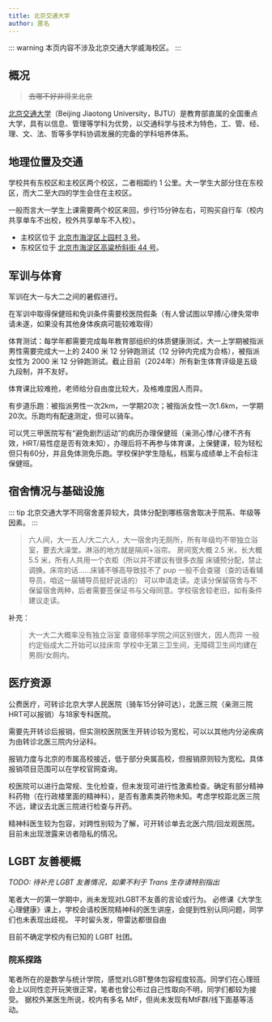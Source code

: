 ```yaml
---
title: 北京交通大学
author: 匿名
---
```


::: warning
本页内容不涉及北京交通大学威海校区。
:::

## 概况

> ~~去哪不好非得来北京~~

[北京交通大学](https://www.bjtu.edu.cn)（Beijing Jiaotong University，BJTU）是教育部直属的全国重点大学，具有以信息、管理等学科为优势，以交通科学与技术为特色，工、管、经、理、文、法、哲等多学科协调发展的完备的学科培养体系。

## 地理位置及交通

学校共有东校区和主校区两个校区，二者相距约 1 公里。大一学生大部分住在东校区，而大二至大四的学生会住在主校区。

一般而言大一学生上课需要两个校区来回，步行15分钟左右，可购买自行车（校内共享单车不出校，校外共享单车不入校）。

- 主校区位于 [北京市海淀区上园村 3 号](https://amap.com/place/B000A81K18)。
- 东校区位于 [北京市海淀区高粱桥斜街 44 号](https://amap.com/place/B000A4EBC7)。

## 军训与体育

军训在大一与大二之间的暑假进行。

在军训中取得保健班和免训条件需要校医院假条（有人曾试图以早搏/心律失常申请未遂，如果没有其他身体疾病可能较难取得）

体育测试：每学年都需要完成每年教育部组织的体质健康测试，大一上学期被指派男性需要完成大一上的 2400 米 12 分钟跑测试（12 分钟内完成为合格），被指派女性为 2000 米 12 分钟跑测试。截止目前（2024年）所有新生体育评级是五级九段制，并不友好。

体育课比较难抢，老师给分自由度比较大，及格难度因人而异。

有步道乐跑：被指派男性一次2km，一学期20次；被指派女性一次1.6km，一学期20次。乐跑均有配速测定，但可以骑车。

可以凭三甲医院写有“避免剧烈运动”的病历办理保健班（亲测心悸/心律不齐有效，HRT/易性症是否有效未知），办理后将不再参与体育课，上保健课，较为轻松但只有60分，并且免体测免乐跑。学校保护学生隐私，档案与成绩单上不会标注保健班。

## 宿舍情况与基础设施

::: tip
北京交通大学不同宿舍差异较大，具体分配到哪栋宿舍取决于院系、年级等因素。
:::

> 六人间，大一五人/大二六人，大一宿舍内无厕所，所有年级均不带独立浴室，要去大澡堂。淋浴的地方就是隔间+浴帘。
> 房间宽大概 2.5 米，长大概 5.5 米，所有人共用一个衣柜（所以并不建议有很多衣服
> 床铺预分配，禁止调换。床帘的话……床铺不够高导致挂不了 pup
> 一般不会查寝（查的话看辅导员，咱这一届辅导员挺好说话的）
> 可以申请走读。走读分保留宿舍与不保留宿舍两种，后者需要签保证书与父母同意。学校宿舍较老旧，如有条件建议走读。

补充：
> 大一大二大概率没有独立浴室
> 查寝频率学院之间区别很大，因人而异
> 一般约定俗成大二开始可以挂床帘
> 学校中无第三卫生间，无障碍卫生间均建在男厕/女厕内。

## 医疗资源

公费医疗，可转诊北京大学人民医院（骑车15分钟可达），北医三院（亲测三院HRT可以报销）与18家专科医院。

需要先开转诊后报销，但实测校医院医生开转诊较为宽松，可以以其他内分泌疾病为由转诊北医三院内分泌科。

报销力度与北京的市属高校接近，低于部分央属高校，但报销原则较为宽松。具体报销项目范围可以在学校官网查询。

校医院可以进行血常规、生化检查，但未发现可进行性激素检查。确定有部分精神科药物（在行政楼里面的精神科），是否有激素类药物未知。考虑学校距北医三院不远，建议去北医三院进行检查与开药。

精神科医生较为包容，对跨性别较为了解，可开转诊单去北医六院/回龙观医院。目前未出现泄露来访者隐私的情况。

## LGBT 友善梗概

_TODO: 待补充 LGBT 友善情况，如果不利于 Trans 生存请特别指出_

笔者大一的第一学期中，尚未发现对LGBT不友善的言论或行为。
必修课《大学生心理健康》课上，学校会请校医院精神科的医生讲座，会提到性别认同问题，同学们也未表现出歧视。
平时留头发，带雷达都很自由

目前不确定学校内有已知的 LGBT 社团。

### 院系探路

笔者所在的是数学与统计学院，感觉对LGBT整体包容程度较高。同学们在心理班会上以同性恋开玩笑很正常，笔者也曾公布过自己性取向不明，同学们都较为接受。
据校外某医生所说，校内有多名 MtF，但尚未发现有MtF群/线下面基等活动。
